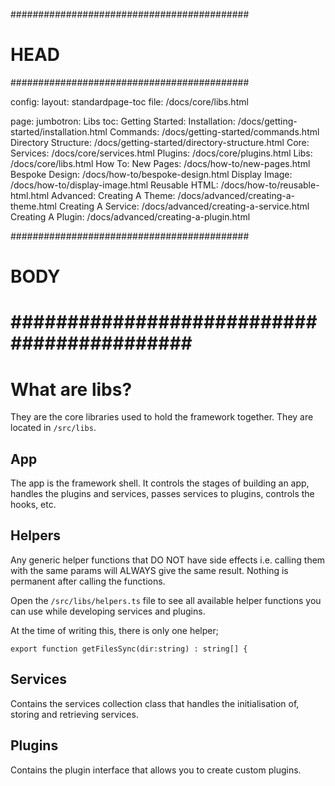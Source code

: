 ###########################################
# HEAD
###########################################

config: 
  layout: standardpage-toc
  file: /docs/core/libs.html

page: 
  jumbotron: Libs
  toc:
    Getting Started: 
      Installation: /docs/getting-started/installation.html
      Commands: /docs/getting-started/commands.html
      Directory Structure: /docs/getting-started/directory-structure.html
    Core:
      Services: /docs/core/services.html
      Plugins: /docs/core/plugins.html
      Libs: /docs/core/libs.html
    How To:
      New Pages: /docs/how-to/new-pages.html
      Bespoke Design: /docs/how-to/bespoke-design.html
      Display Image: /docs/how-to/display-image.html
      Reusable HTML: /docs/how-to/reusable-html.html
    Advanced:
      Creating A Theme: /docs/advanced/creating-a-theme.html
      Creating A Service: /docs/advanced/creating-a-service.html
      Creating A Plugin: /docs/advanced/creating-a-plugin.html

###########################################
# BODY
###########################################
=====

# What are libs?

They are the core libraries used to hold the framework together. They are located in `/src/libs`.

## App

The app is the framework shell. It controls the stages of building an app, handles the plugins and services, passes services to plugins, controls the hooks, etc.

## Helpers

Any generic helper functions that DO NOT have side effects i.e. calling them with the same params will ALWAYS give the same result. Nothing is permanent after calling the functions.

Open the `/src/libs/helpers.ts` file to see all available helper functions you can use while developing services and plugins.

At the time of writing this, there is only one helper;

```
export function getFilesSync(dir:string) : string[] {
```

## Services

Contains the services collection class that handles the initialisation of, storing and retrieving services.

## Plugins

Contains the plugin interface that allows you to create custom plugins.